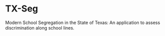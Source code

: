 # TX-Seg
Modern School Segregation in the State of Texas:
An application to assess discrimination along school lines.
